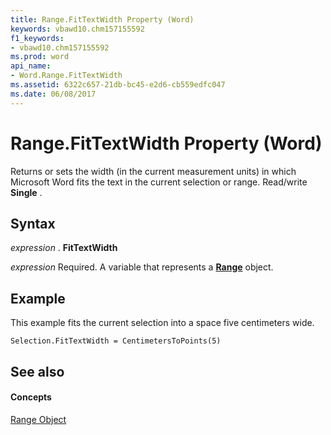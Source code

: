 ```yaml
---
title: Range.FitTextWidth Property (Word)
keywords: vbawd10.chm157155592
f1_keywords:
- vbawd10.chm157155592
ms.prod: word
api_name:
- Word.Range.FitTextWidth
ms.assetid: 6322c657-21db-bc45-e2d6-cb559edfc047
ms.date: 06/08/2017
---
```



# Range.FitTextWidth Property (Word)

Returns or sets the width (in the current measurement units) in which Microsoft Word fits the text in the current selection or range. Read/write  **Single** .


## Syntax

 _expression_ . **FitTextWidth**

 _expression_ Required. A variable that represents a **[Range](range-object-word.md)** object.


## Example

This example fits the current selection into a space five centimeters wide.


```
Selection.FitTextWidth = CentimetersToPoints(5)
```


## See also


#### Concepts


[Range Object](range-object-word.md)

